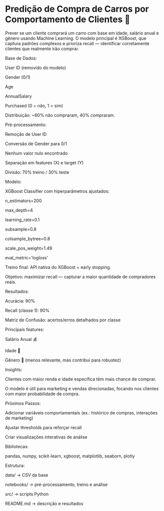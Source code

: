 # Predição de Compra de Carros por Comportamento de Clientes 🚗

Prever se um cliente comprará um carro com base em idade, salário anual e gênero usando Machine Learning.
O modelo principal é XGBoost, que captura padrões complexos e prioriza recall — identificar corretamente clientes que realmente irão comprar.

Base de Dados:

User ID (removido do modelo)

Gender (0/1)

Age

AnnualSalary

Purchased (0 = não, 1 = sim)

Distribuição: ~60% não compraram, 40% compraram.

Pré-processamento:

Remoção de User ID

Conversão de Gender para 0/1

Nenhum valor nulo encontrado

Separação em features (X) e target (Y)

Divisão: 70% treino / 30% teste

Modelo:

XGBoost Classifier com hiperparâmetros ajustados:

n_estimators=200

max_depth=4

learning_rate=0.1

subsample=0.8

colsample_bytree=0.8

scale_pos_weight=1.49

eval_metric='logloss'

Treino final: API nativa do XGBoost + early stopping.

Objetivo: maximizar recall — capturar a maior quantidade de compradores reais.

Resultados:

Acurácia: 90%

Recall (classe 1): 90%

Matriz de Confusão: acertos/erros detalhados por classe

Principais features:

Salário Anual 💰

Idade 🎂

Gênero 👤 (menos relevante, mas contribui para robustez)

Insights:

Clientes com maior renda e idade específica têm mais chance de comprar.

O modelo é útil para marketing e vendas direcionadas, focando nos clientes com maior probabilidade de compra.

Próximos Passos:

Adicionar variáveis comportamentais (ex.: histórico de compras, interações de marketing)

Ajustar thresholds para reforçar recall

Criar visualizações interativas de análise

Bibliotecas:

pandas, numpy, scikit-learn, xgboost, matplotlib, seaborn, plotly

Estrutura:

data/ → CSV da base

notebooks/ → pré-processamento, treino e análise

src/ → scripts Python

README.md → descrição e resultados

